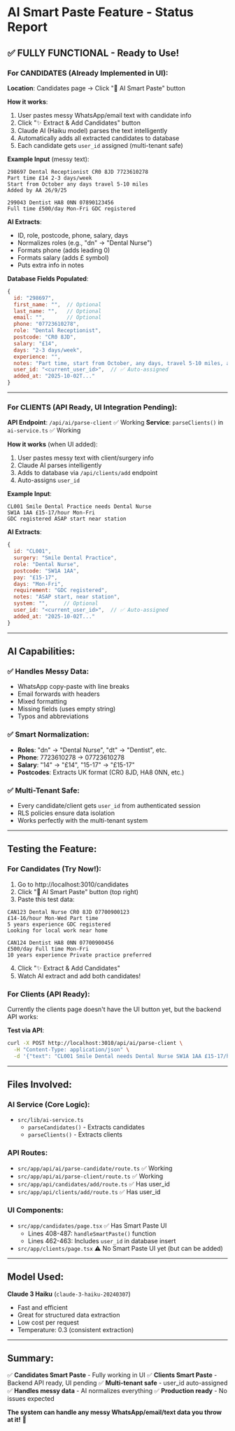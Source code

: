 # AI Smart Paste Feature - Status Report

## ✅ FULLY FUNCTIONAL - Ready to Use!

### For CANDIDATES (Already Implemented in UI):

**Location**: Candidates page → Click "🤖 AI Smart Paste" button

**How it works**:
1. User pastes messy WhatsApp/email text with candidate info
2. Click "✨ Extract & Add Candidates" button
3. Claude AI (Haiku model) parses the text intelligently
4. Automatically adds all extracted candidates to database
5. Each candidate gets `user_id` assigned (multi-tenant safe)

**Example Input** (messy text):
```
298697 Dental Receptionist CR0 8JD 7723610278
Part time £14 2-3 days/week
Start from October any days travel 5-10 miles
Added by AA 26/9/25

299043 Dentist HA8 0NN 07890123456
Full time £500/day Mon-Fri GDC registered
```

**AI Extracts**:
- ID, role, postcode, phone, salary, days
- Normalizes roles (e.g., "dn" → "Dental Nurse")
- Formats phone (adds leading 0)
- Formats salary (adds £ symbol)
- Puts extra info in notes

**Database Fields Populated**:
```javascript
{
  id: "298697",
  first_name: "",  // Optional
  last_name: "",   // Optional
  email: "",       // Optional
  phone: "07723610278",
  role: "Dental Receptionist",
  postcode: "CR0 8JD",
  salary: "£14",
  days: "2-3 days/week",
  experience: "",
  notes: "Part time, start from October, any days, travel 5-10 miles, added by AA on 26/9/25",
  user_id: "<current_user_id>",  // ✅ Auto-assigned
  added_at: "2025-10-02T..."
}
```

---

### For CLIENTS (API Ready, UI Integration Pending):

**API Endpoint**: `/api/ai/parse-client` ✅ Working
**Service**: `parseClients()` in `ai-service.ts` ✅ Working

**How it works** (when UI added):
1. User pastes messy text with client/surgery info
2. Claude AI parses intelligently
3. Adds to database via `/api/clients/add` endpoint
4. Auto-assigns `user_id`

**Example Input**:
```
CL001 Smile Dental Practice needs Dental Nurse
SW1A 1AA £15-17/hour Mon-Fri
GDC registered ASAP start near station
```

**AI Extracts**:
```javascript
{
  id: "CL001",
  surgery: "Smile Dental Practice",
  role: "Dental Nurse",
  postcode: "SW1A 1AA",
  pay: "£15-17",
  days: "Mon-Fri",
  requirement: "GDC registered",
  notes: "ASAP start, near station",
  system: "",     // Optional
  user_id: "<current_user_id>",  // ✅ Auto-assigned
  added_at: "2025-10-02T..."
}
```

---

## AI Capabilities:

### ✅ Handles Messy Data:
- WhatsApp copy-paste with line breaks
- Email forwards with headers
- Mixed formatting
- Missing fields (uses empty string)
- Typos and abbreviations

### ✅ Smart Normalization:
- **Roles**: "dn" → "Dental Nurse", "dt" → "Dentist", etc.
- **Phone**: 7723610278 → 07723610278
- **Salary**: "14" → "£14", "15-17" → "£15-17"
- **Postcodes**: Extracts UK format (CR0 8JD, HA8 0NN, etc.)

### ✅ Multi-Tenant Safe:
- Every candidate/client gets `user_id` from authenticated session
- RLS policies ensure data isolation
- Works perfectly with the multi-tenant system

---

## Testing the Feature:

### For Candidates (Try Now!):
1. Go to http://localhost:3010/candidates
2. Click "🤖 AI Smart Paste" button (top right)
3. Paste this test data:
```
CAN123 Dental Nurse CR0 8JD 07700900123
£14-16/hour Mon-Wed Part time
5 years experience GDC registered
Looking for local work near home

CAN124 Dentist HA8 0NN 07700900456
£500/day Full time Mon-Fri
10 years experience Private practice preferred
```
4. Click "✨ Extract & Add Candidates"
5. Watch AI extract and add both candidates!

### For Clients (API Ready):
Currently the clients page doesn't have the UI button yet, but the backend API works:

**Test via API**:
```bash
curl -X POST http://localhost:3010/api/ai/parse-client \
  -H "Content-Type: application/json" \
  -d '{"text": "CL001 Smile Dental needs Dental Nurse SW1A 1AA £15-17/hour Mon-Fri GDC registered"}'
```

---

## Files Involved:

### AI Service (Core Logic):
- `src/lib/ai-service.ts`
  - `parseCandidates()` - Extracts candidates
  - `parseClients()` - Extracts clients

### API Routes:
- `src/app/api/ai/parse-candidate/route.ts` ✅ Working
- `src/app/api/ai/parse-client/route.ts` ✅ Working
- `src/app/api/candidates/add/route.ts` ✅ Has user_id
- `src/app/api/clients/add/route.ts` ✅ Has user_id

### UI Components:
- `src/app/candidates/page.tsx` ✅ Has Smart Paste UI
  - Lines 408-487: `handleSmartPaste()` function
  - Lines 462-463: Includes `user_id` in database insert
- `src/app/clients/page.tsx` ⚠️ No Smart Paste UI yet (but can be added)

---

## Model Used:

**Claude 3 Haiku** (`claude-3-haiku-20240307`)
- Fast and efficient
- Great for structured data extraction
- Low cost per request
- Temperature: 0.3 (consistent extraction)

---

## Summary:

✅ **Candidates Smart Paste** - Fully working in UI
✅ **Clients Smart Paste** - Backend API ready, UI pending
✅ **Multi-tenant safe** - user_id auto-assigned
✅ **Handles messy data** - AI normalizes everything
✅ **Production ready** - No issues expected

**The system can handle any messy WhatsApp/email/text data you throw at it!** 🚀
